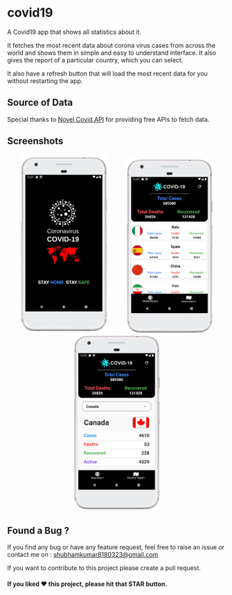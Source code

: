 # covid19

A Covid19 app that shows all statistics about it.

It fetches the most recent data about corona virus cases from across the world and shows them in simple and easy to understand interface. It also gives the report of a particular country, which you can select.

It also have a refresh button that will load the most recent data for you without restarting the app.

## Source of Data
Special thanks to [Novel Covid API](https://github.com/novelcovid/api) for providing free APIs to fetch data. 

## Screenshots
<p align="middle">
  <img src="Screenshots/Screenshot (70).png" width="200" hspace="20" />
  <img src="Screenshots/Screenshot (71).png" width="200" hspace="20" />
  <img src="Screenshots/Screenshot (72).png" width="200" hspace="20" />
</p>

## Found a Bug ?
If you find any bug or have any feature request, feel free to raise an issue or contact me on : shubhamkumar8180323@gmail.com

If you want to contribute to this project please create a pull request.

#### If you liked ♥ this project, please hit that **STAR** button.
